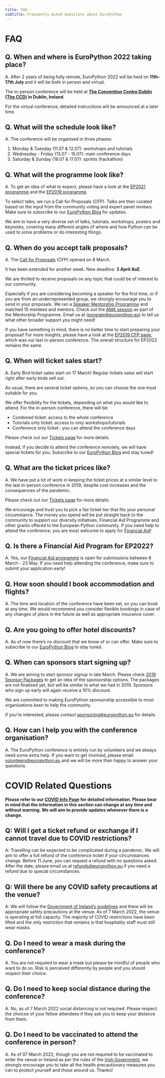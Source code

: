 ```yaml
---
title: FAQ
subtitle: Frequently Asked Questions about EuroPython
---
```


# FAQ

## **Q. When and where is EuroPython 2022 taking place?**

A. After 2 years of being fully remote, EuroPython 2022 will be held on
**11th-17th July** and it will be both in person and virtual.

The in-person conference will be held at
**[The Convention Centre Dublin (The CCD)](https://www.theccd.ie/) in Dublin,
Ireland**.

For the virtual conference, detailed instructions will be announced at a later
time.

## **Q. What will the schedule look like?**

A. The conference will be organised in three phases:

1. Monday & Tuesday (11.07 & 12.07): workshops and tutorials
2. Wednesday - Friday (13.07 - 15.07): main conference days
3. Saturday & Sunday (16.07 & 17.07): sprints (hackathon)

## **Q. What will the programme look like?**

A. To get an idea of what to expect, please have a look at the
[EP2021 programme](https://ep2021.europython.eu/events/sessions/) and the
[EP2019 programme](https://ep2019.europython.eu/events/sessions/).

To select talks, we run a Call for Proposals (CFP). Talks are then curated based
on the input from the community voting and expert panel reviews. Make sure to subscribe to our
[EuroPython Blog](https://blog.europython.eu/#/portal/signup) for updates.

We aim to have a very diverse set of talks, tutorials, workshops, posters and
keynotes, covering many different angles of where and how Python can be used to
solve problems or do interesting things.

## **Q. When do you accept talk proposals?**

A. The [Call for Proposals](https://program.europython.eu/europython-2022/cfp) (CFP) opened on 8 March.

It has been extended for another week. New deadline: **3 April AoE**.

We are thrilled
to receive proposals on any topic that could be of interest to our community.

Especially if you are considering becoming a speaker for the first time, or if
you are from an underrepresented group, we strongly encourage you to send in
your proposals. We ran a
[Speaker Mentorship Programme](https://ep2022.europython.eu/mentorship) and matched 15 mentees and mentors. Check out the [AMA session](https://www.youtube.com/watch?v=18donGcl0Jg) as part of the Mentorship Programme. Email us at ([program@europython.eu](mailto:program@europython.eu)) to tell us what other broader support you might need!

If you have something in mind, there is no better time to start preparing your
proposal! For more insights, please have a look at the
[EP2019 CFP page](https://ep2019.europython.eu/events/call-for-proposals/),
which was our last in-person conference. The overall structure for EP2022 remains the same.

## **Q. When will ticket sales start?**

A. Early Bird ticket sales start on 17 March! Regular tickets sales will start right after early birds sell out.

As usual, there are several ticket options, so you can choose the one most
suitable for you.

We offer flexibility for the tickets, depending on what you would like to attend. For the in-person conference, there will be:

- Combined ticket: access to the whole conference
- Tutorials only ticket: access to only workshops/tutorials
- Conference only ticket : you can attend the conference days

Please check out our [Tickets page](https://ep2022.europython.eu/tickets) for more details.

Instead, if you decide to attend the conference remotely, we will have special tickets for you. Subscribe to our
[EuroPython Blog](https://blog.europython.eu/#/portal/signup) and stay tuned!

## **Q. What are the ticket prices like?**

A. We have put a lot of work in keeping the ticket prices at a similar level to the last in-person conference in 2019, despite cost increases and the consequences of the pandemic.

Please check out our [Tickets page](https://ep2022.europython.eu/tickets) for more details.

We encourage and trust you to pick a fair ticket tier that fits your personal circumstance. The money you spend will be put straight back to the community to support our diversity initiatives, Financial Aid Programme and other grants offered to the European Python community. If you need help to attend the conference, you are most welcome to apply for [Financial Aid](https://ep2022.europython.eu/finaid)!

## **Q. Is there a Financial Aid Program for EP2022?**

A. Yes, our
[Financial Aid programme](https://ep2022.europython.eu/finaid) is open for submissions between 8 March - 23 May. If you need help attending the conference, make sure to submit your application early!

## **Q. How soon should I book accommodation and flights?**

A. The time and location of the conference have been set, so you can book at any time. We would recommend you consider flexible bookings in case of any changes of plans in the future as well as appropriate insurance cover.

## **Q. Are you going to offer hotel discounts?**

A. As of now there’s no discount that we know of or can offer. Make sure to subscribe to our [EuroPython Blog](https://blog.europython.eu/#/portal/signup) to stay tuned.

## **Q. When can sponsors start signing up?**

A. We are aiming to start sponsor signup in late March. Please check
[2019 Sponsor Packages](https://ep2019.europython.eu/sponsor/packages/) to get an idea of the sponsorship options. The packages are not finalised yet, but will be similar to what we had in 2019. Sponsors who sign up early will again receive a 10% discount.

We are committed to making EuroPython sponsorship accessible to most organisations keen to help the community.

If you’re interested, please contact [sponsoring@europython.eu](mailto:sponsoring@europython.eu) for details.

## **Q. How can I help you with the conference organisation?**

A. The EuroPython conference is entirely run by volunteers and we always need some extra help. If you want to get involved, please email [volunteers@europython.eu](mailto:volunteers@europython.eu) and we will be more than happy to answer your questions.

# COVID Related Questions

**Please refer to our [COVID Info Page](https://ep2022.europython.eu/covid-info) for detailed information. Please bear in mind that the information in this section can change at any time and without warning. We will aim to provide updates whenever there is a change.**

## **Q: Will I get a ticket refund or exchange if I cannot travel due to COVID restrictions?**

A: Travelling can be expected to be complicated during a pandemic. We will aim to offer a full refund of the conference ticket if your circumstances change. Before 11 June, you can request a refund with no questions asked. After the date, please email us at [refunds@europython.eu](mailto:refunds@europython.eu) if you need a refund due to special circumstances.

## **Q: Will there be any COVID safety precautions at the venue?**

A: We will follow the [Government of Ireland’s guidelines](https://www.gov.ie/en/campaigns/c36c85-covid-19-coronavirus/) and there will be appropriate safety precautions at the venue. As of 7 March 2022, the venue is operating at full capacity. The majority of COVID restrictions have been lifted and the only restriction that remains is that hospitality staff must still wear masks.

## **Q. Do I need to wear a mask during the conference?**

A. You are not required to wear a mask but please be mindful of people who want to do so. Risk is perceived differently by people and you should respect their choice.

## **Q. Do I need to keep social distance during the conference?**

A. No, as of 7 March 2022 social distancing is not required. Please respect the choices of your fellow attendees if they ask you to keep your distance from them.

## **Q. Do I need to be vaccinated to attend the conference in person?**

A. As of 07 March 2022, though you are not required to be vaccinated to enter the venue or Ireland as per the rules of the
[Irish Government](https://www.gov.ie/en/publication/77952-government-advice-on-international-travel/), we strongly encourage you to take all the health precautionary measures you can to protect yourself and those around us. Thanks!
